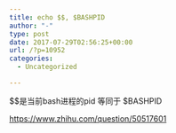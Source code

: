 ```yaml
---
title: echo $$, $BASHPID
author: "-"
type: post
date: 2017-07-29T02:56:25+00:00
url: /?p=10952
categories:
  - Uncategorized

---
```

$$是当前bash进程的pid 等同于 $BASHPID

https://www.zhihu.com/question/50517601